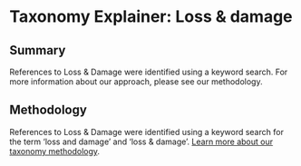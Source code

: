 # Taxonomy Explainer: Loss & damage

## Summary

References to Loss & Damage were identified using a keyword search. For more information about our approach, please see our methodology.

## Methodology

References to Loss & Damage were identified using a keyword search for the term ‘loss and damage’ and ‘loss & damage’. [Learn more about our taxonomy methodology](../METHODOLOGY.md).
